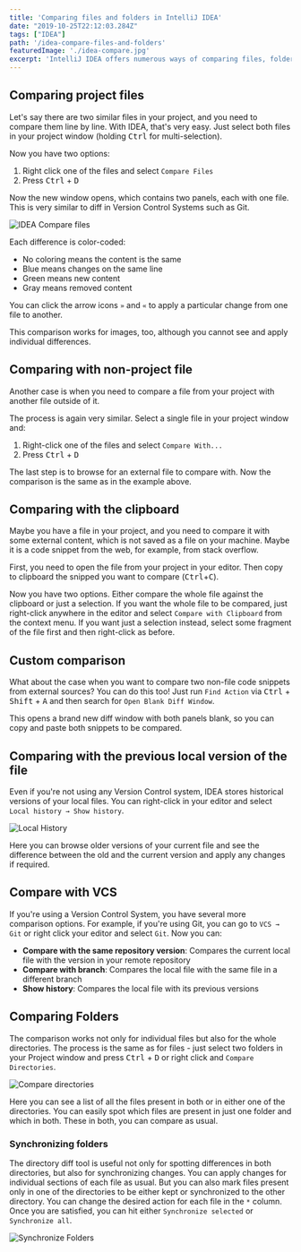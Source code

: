 ```yaml
---
title: 'Comparing files and folders in IntelliJ IDEA'
date: "2019-10-25T22:12:03.284Z"
tags: ["IDEA"]
path: '/idea-compare-files-and-folders'
featuredImage: './idea-compare.jpg'
excerpt: 'IntelliJ IDEA offers numerous ways of comparing files, folders and code snippets and even synchronizing folder contents.'
---
```


<PostHeader frontmatter={props.data.mdx.frontmatter} />

## Comparing project files
Let's say there are two similar files in your project, and you need to compare them line by line. With IDEA, that's very easy. Just select both files in your project window (holding <kbd>Ctrl</kbd> for multi-selection).

Now you have two options:
1. Right click one of the files and select `Compare Files`
2. Press <kbd>Ctrl</kbd> + <kbd>D</kbd>

Now the new window opens, which contains two panels, each with one file. This is very similar to diff in Version Control Systems such as Git.

![IDEA Compare files](idea-compare-files.png)

Each difference is color-coded:
- No coloring means the content is the same
- Blue means changes on the same line
- Green means new content
- Gray means removed content

You can click the arrow icons `»` and `«` to apply a particular change from one file to another.

This comparison works for images, too, although you cannot see and apply individual differences.

## Comparing with non-project file
Another case is when you need to compare a file from your project with another file outside of it.

The process is again very similar. Select a single file in your project window and:

1. Right-click one of the files and select `Compare With...`
2. Press <kbd>Ctrl</kbd> + <kbd>D</kbd>

The last step is to browse for an external file to compare with. Now the comparison is the same as in the example above.

## Comparing with the clipboard
Maybe you have a file in your project, and you need to compare it with some external content, which is not saved as a file on your machine. Maybe it is a code snippet from the web, for example, from stack overflow.

First, you need to open the file from your project in your editor. Then copy to clipboard the snipped you want to compare (<kbd>Ctrl</kbd>+<kbd>C</kbd>).

Now you have two options. Either compare the whole file against the clipboard or just a selection. If you want the whole file to be compared, just right-click anywhere in the editor and select `Compare with Clipboard` from the context menu. If you want just a selection instead, select some fragment of the file first and then right-click as before. 

## Custom comparison
What about the case when you want to compare two non-file code snippets from external sources? You can do this too! Just run `Find Action` via <kbd>Ctrl</kbd> + <kbd>Shift</kbd> + <kbd>A</kbd> and then search for `Open Blank Diff Window`.

This opens a brand new diff window with both panels blank, so you can copy and paste both snippets to be compared.

## Comparing with the previous local version of the file
Even if you're not using any Version Control system, IDEA stores historical versions of your local files. You can right-click in your editor and select `Local history → Show history`.

![Local History](idea-local-history.png)

Here you can browse older versions of your current file and see the difference between the old and the current version and apply any changes if required.

## Compare with VCS
If you're using a Version Control System, you have several more comparison options. For example, if you're using Git, you can go to `VCS → Git` or right click your editor and select `Git`. Now you can:

- **Compare with the same repository version**: Compares the current local file with the version in your remote repository 
- **Compare with branch**: Compares the local file with the same file in a different branch
- **Show history**: Compares the local file with its previous versions

## Comparing Folders
The comparison works not only for individual files but also for the whole directories. The process is the same as for files - just select two folders in your Project window and press <kbd>Ctrl</kbd> + <kbd>D</kbd> or right click and `Compare Directories`.

![Compare directories](idea-compare-directories.png)

Here you can see a list of all the files present in both or in either one of the directories. You can easily spot which files are present in just one folder and which in both. These in both, you can compare as usual.

### Synchronizing folders
The directory diff tool is useful not only for spotting differences in both directories, but also for synchronizing changes. You can apply changes for individual sections of each file as usual. But you can also mark files present only in one of the directories to be either kept or synchronized to the other directory. You can change the desired action for each file in the `*` column. Once you are satisfied, you can hit either `Synchronize selected` or `Synchronize all`.

![Synchronize Folders](idea-synchronize-directories.png)